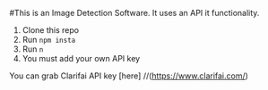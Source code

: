 #This is an Image Detection Software.
It uses an API it functionality.

1. Clone this repo
2. Run `npm insta`
3. Run `n`
4. You must add your own API key 

You can grab Clarifai API key [here] 
//(https://www.clarifai.com/)
